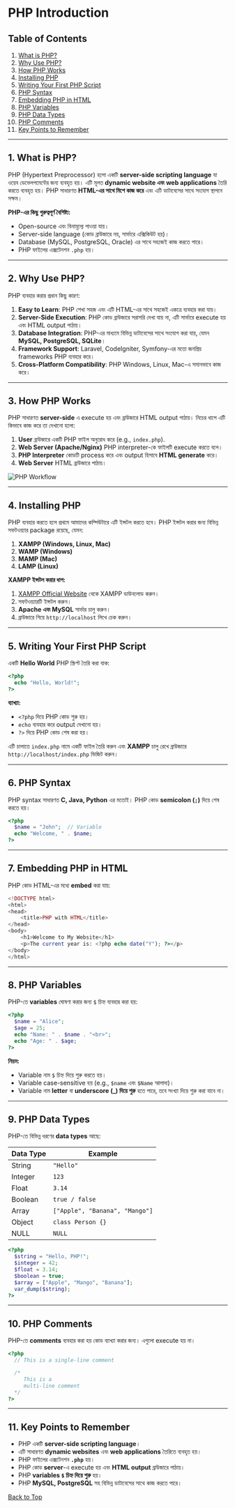 # PHP Introduction

## Table of Contents

1. [What is PHP?](#what-is-php)
2. [Why Use PHP?](#why-use-php)
3. [How PHP Works](#how-php-works)
4. [Installing PHP](#installing-php)
5. [Writing Your First PHP Script](#writing-your-first-php-script)
6. [PHP Syntax](#php-syntax)
7. [Embedding PHP in HTML](#embedding-php-in-html)
8. [PHP Variables](#php-variables)
9. [PHP Data Types](#php-data-types)
10. [PHP Comments](#php-comments)
11. [Key Points to Remember](#key-points-to-remember)

---

## 1. What is PHP?

PHP (Hypertext Preprocessor) হলো একটি **server-side scripting language** যা ওয়েব ডেভেলপমেন্টের জন্য ব্যবহৃত হয়। এটি মূলত **dynamic website এবং web applications** তৈরি করতে ব্যবহৃত হয়। PHP সাধারণত **HTML-এর সাথে মিশে কাজ করে** এবং এটি ডাটাবেসের সাথে সংযোগ স্থাপনে সক্ষম।

**PHP-এর কিছু গুরুত্বপূর্ণ বৈশিষ্ট্য:**

- Open-source এবং বিনামূল্যে পাওয়া যায়।
- Server-side language (কোড ব্রাউজারে নয়, সার্ভারে এক্সিকিউট হয়)।
- Database (MySQL, PostgreSQL, Oracle) এর সাথে সহজেই কাজ করতে পারে।
- PHP ফাইলের এক্সটেনশন `.php` হয়।

---

## 2. Why Use PHP?

PHP ব্যবহার করার প্রধান কিছু কারণ:

1. **Easy to Learn**: PHP শেখা সহজ এবং এটি HTML-এর সাথে সহজেই একত্রে ব্যবহার করা যায়।
2. **Server-Side Execution**: PHP কোড ব্রাউজারে সরাসরি দেখা যায় না, এটি সার্ভারে execute হয় এবং HTML output পাঠায়।
3. **Database Integration**: PHP-এর মাধ্যমে বিভিন্ন ডাটাবেসের সাথে সংযোগ করা যায়, যেমন **MySQL, PostgreSQL, SQLite**।
4. **Framework Support**: Laravel, CodeIgniter, Symfony-এর মতো জনপ্রিয় frameworks PHP ব্যবহার করে।
5. **Cross-Platform Compatibility**: PHP Windows, Linux, Mac-এ সমানভাবে কাজ করে।

---

## 3. How PHP Works

PHP সাধারণত **server-side** এ execute হয় এবং ব্রাউজারে HTML output পাঠায়। নিচের ধাপে এটি কিভাবে কাজ করে তা দেখানো হলো:

1. **User** ব্রাউজারে একটি PHP ফাইল অনুরোধ করে (e.g., `index.php`).
2. **Web Server (Apache/Nginx)** PHP interpreter-কে ফাইলটি execute করতে বলে।
3. **PHP Interpreter** কোডটি process করে এবং output হিসাবে **HTML generate** করে।
4. **Web Server** HTML ব্রাউজারে পাঠায়।

![PHP Workflow](https://upload.wikimedia.org/wikipedia/commons/2/27/PHP-logo.svg)

---

## 4. Installing PHP

PHP ব্যবহার করতে হলে প্রথমে আমাদের কম্পিউটারে এটি ইন্সটল করতে হবে। PHP ইন্সটল করার জন্য বিভিন্ন সফটওয়্যার package রয়েছে, যেমন:

1. **XAMPP (Windows, Linux, Mac)**
2. **WAMP (Windows)**
3. **MAMP (Mac)**
4. **LAMP (Linux)**

**XAMPP ইন্সটল করার ধাপ:**

1. [XAMPP Official Website](https://www.apachefriends.org/) থেকে XAMPP ডাউনলোড করুন।
2. সফটওয়্যারটি ইন্সটল করুন।
3. **Apache এবং MySQL** সার্ভার চালু করুন।
4. ব্রাউজারে গিয়ে `http://localhost` লিখে চেক করুন।

---

## 5. Writing Your First PHP Script

একটি **Hello World** PHP স্ক্রিপ্ট তৈরি করা যাক:

```php
<?php
  echo "Hello, World!";
?>
```

**ব্যাখ্যা:**

- `<?php` দিয়ে PHP কোড শুরু হয়।
- `echo` ব্যবহার করে output দেখানো হয়।
- `?>` দিয়ে PHP কোড শেষ করা হয়।

এটি চালাতে `index.php` নামে একটি ফাইল তৈরি করুন এবং **XAMPP** চালু রেখে ব্রাউজারে `http://localhost/index.php` ভিজিট করুন।

---

## 6. PHP Syntax

PHP syntax সাধারণত **C, Java, Python** এর মতোই। PHP কোড **semicolon (`;`)** দিয়ে শেষ করতে হয়।

```php
<?php
  $name = "John";  // Variable
  echo "Welcome, " . $name;
?>
```

---

## 7. Embedding PHP in HTML

PHP কোড HTML-এর মধ্যে **embed** করা যায়:

```php
<!DOCTYPE html>
<html>
<head>
    <title>PHP with HTML</title>
</head>
<body>
    <h1>Welcome to My Website</h1>
    <p>The current year is: <?php echo date("Y"); ?></p>
</body>
</html>
```

---

## 8. PHP Variables

PHP-তে **variables** ঘোষণা করার জন্য `$` চিহ্ন ব্যবহার করা হয়:

```php
<?php
  $name = "Alice";
  $age = 25;
  echo "Name: " . $name . "<br>";
  echo "Age: " . $age;
?>
```

**নিয়ম:**

- Variable নাম `$` চিহ্ন দিয়ে শুরু করতে হয়।
- Variable case-sensitive হয় (e.g., `$name` এবং `$Name` আলাদা)।
- Variable নাম **letter** বা **underscore (\_) দিয়ে শুরু** হতে পারে, তবে সংখ্যা দিয়ে শুরু করা যাবে না।

---

## 9. PHP Data Types

PHP-তে বিভিন্ন ধরণের **data types** আছে:

| Data Type | Example                        |
| --------- | ------------------------------ |
| String    | `"Hello"`                      |
| Integer   | `123`                          |
| Float     | `3.14`                         |
| Boolean   | `true / false`                 |
| Array     | `["Apple", "Banana", "Mango"]` |
| Object    | `class Person {}`              |
| NULL      | `NULL`                         |

```php
<?php
  $string = "Hello, PHP!";
  $integer = 42;
  $float = 3.14;
  $boolean = true;
  $array = ["Apple", "Mango", "Banana"];
  var_dump($string);
?>
```

---

## 10. PHP Comments

PHP-তে **comments** ব্যবহার করা হয় কোড ব্যাখ্যা করার জন্য। এগুলো execute হয় না।

```php
<?php
  // This is a single-line comment

  /*
     This is a
     multi-line comment
  */
?>
```

---

## 11. Key Points to Remember

- PHP একটি **server-side scripting language**।
- এটি সাধারণত **dynamic websites** এবং **web applications** তৈরিতে ব্যবহৃত হয়।
- PHP ফাইলের এক্সটেনশন **`.php`** হয়।
- PHP কোড **server**-এ execute হয় এবং **HTML output** ব্রাউজারে পাঠায়।
- PHP **variables `$` চিহ্ন দিয়ে শুরু** হয়।
- PHP **MySQL, PostgreSQL** সহ বিভিন্ন ডাটাবেসের সাথে কাজ করতে পারে।

[Back to Top](#php-introduction)
